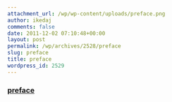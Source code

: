 ```yaml
---
attachment_url: /wp/wp-content/uploads/preface.png
author: ikedaj
comments: false
date: 2011-12-02 07:10:48+00:00
layout: post
permalink: /wp/archives/2528/preface
slug: preface
title: preface
wordpress_id: 2529
---
```


### [preface](/assets/images/wp-content/preface.png)
